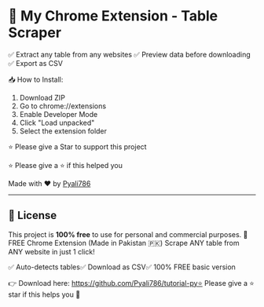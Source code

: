 # 🧩 My Chrome Extension - Table Scraper

✅ Extract any table from any websites
✅ Preview data before downloading  
✅ Export as CSV


📥 How to Install:
1. Download ZIP
2. Go to chrome://extensions
3. Enable Developer Mode
4. Click "Load unpacked"
5. Select the extension folder

⭐ Please give a Star to support this project


⭐ Please give a ⭐ if this helped you


Made with ❤️ by [Pyali786](https://github.com/Pyali786)

---

## 📄 License

This project is **100% free** to use for personal and commercial purposes.
🔧 FREE Chrome Extension (Made in Pakistan 🇵🇰)
Scrape ANY table from ANY website in just 1 click!

✅ Auto-detects tables✅ Download as CSV✅ 100% FREE basic version

👉 Download here: https://github.com/Pyali786/tutorial-py⭐ Please give a ⭐ star if this helps you 🙏
